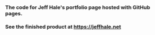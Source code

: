 ### The code for Jeff Hale's portfolio page hosted with GitHub pages. 
### See the finished product at https://jeffhale.net
